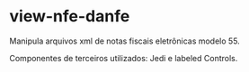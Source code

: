 # view-nfe-danfe
Manipula arquivos xml de notas fiscais eletrônicas modelo 55.

Componentes de terceiros utilizados: Jedi e labeled Controls.
